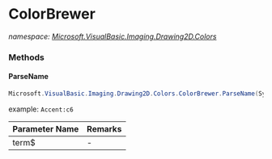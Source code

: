 ﻿# ColorBrewer
_namespace: [Microsoft.VisualBasic.Imaging.Drawing2D.Colors](./index.md)_





### Methods

#### ParseName
```csharp
Microsoft.VisualBasic.Imaging.Drawing2D.Colors.ColorBrewer.ParseName(System.String)
```
example: ``Accent:c6``

|Parameter Name|Remarks|
|--------------|-------|
|term$|-|



